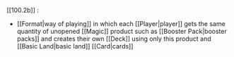 [[100.2b]] :
- [[Format|way of playing]] in which each [[Player|player]] gets the same quantity of unopened [[Magic]] product such as [[Booster Pack|booster packs]] and creates their own [[Deck]] using only this product  and [[Basic Land|basic land]] [[Card|cards]]